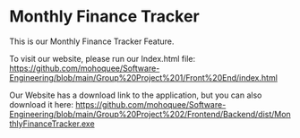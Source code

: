 # Monthly Finance Tracker

This is our Monthly Finance Tracker Feature. 

To visit our website, please run our Index.html file: https://github.com/mohoquee/Software-Engineering/blob/main/Group%20Project%201/Front%20End/index.html

Our Website has a download link to the application, but you can also download it here: https://github.com/mohoquee/Software-Engineering/blob/main/Group%20Project%202/Frontend/Backend/dist/MonthlyFinanceTracker.exe
